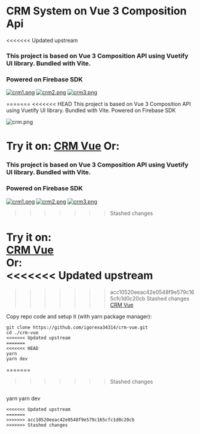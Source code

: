 # CRM System on Vue 3 Composition Api

<<<<<<< Updated upstream
### This project is based on Vue 3 Composition API using Vuetify UI library. Bundled with Vite. 
### Powered on Firebase SDK

[![crm1.png](https://i.postimg.cc/tTmYxCzP/crm.png)](https://postimg.cc/dkrsMFpt)
[![crm2.png](https://i.postimg.cc/SxsC1sZX/crm1.png)](https://postimg.cc/Yh5vhpBk)
[![crm3.png](https://i.postimg.cc/s2GSyLCs/crm2.png)](https://postimg.cc/Jymt5Ph2)

=======
<<<<<<< HEAD
This project is based on Vue 3 Composition API using Vuetify UI library. Bundled with Vite.
Powered on Firebase SDK

![crm.png](https://postimg.cc/hfhC2FMz)

Try it on:
[CRM Vue](crm-vue-f0e4a.web.app "CRM Vue")
Or:
=======
### This project is based on Vue 3 Composition API using Vuetify UI library. Bundled with Vite. 
### Powered on Firebase SDK

[![crm1.png](https://i.postimg.cc/tTmYxCzP/crm.png)](https://postimg.cc/dkrsMFpt)
[![crm2.png](https://i.postimg.cc/SxsC1sZX/crm1.png)](https://postimg.cc/Yh5vhpBk)
[![crm3.png](https://i.postimg.cc/s2GSyLCs/crm2.png)](https://postimg.cc/Jymt5Ph2)

>>>>>>> Stashed changes

Try it on:\
[CRM Vue](crm-vue-f0e4a.web.app "CRM Vue")\
Or:\
<<<<<<< Updated upstream
=======
>>>>>>> acc10520eeac42e0548f9e579c165cfc1d0c20cb
>>>>>>> Stashed changes
[CRM Vue](crm-vue-f0e4a.firebaseapp.com "CRM Vue")


Copy repo code and setup it (with yarn package manager):
```
git clone https://github.com/igorexa34314/crm-vue.git
cd ./crm-vue
<<<<<<< Updated upstream
=======
<<<<<<< HEAD
yarn
yarn dev
```  
=======
>>>>>>> Stashed changes
```
```
yarn
yarn dev
```  
<<<<<<< Updated upstream
=======
>>>>>>> acc10520eeac42e0548f9e579c165cfc1d0c20cb
>>>>>>> Stashed changes
